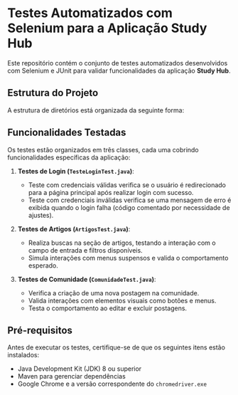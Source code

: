 # Testes Automatizados com Selenium para a Aplicação Study Hub

Este repositório contém o conjunto de testes automatizados desenvolvidos com Selenium e JUnit para validar funcionalidades da aplicação **Study Hub**.

## Estrutura do Projeto

A estrutura de diretórios está organizada da seguinte forma:



## Funcionalidades Testadas

Os testes estão organizados em três classes, cada uma cobrindo funcionalidades específicas da aplicação:

1. **Testes de Login (`TesteLoginTest.java`)**:  
   - Teste com credenciais válidas verifica se o usuário é redirecionado para a página principal após realizar login com sucesso.  
   - Teste com credenciais inválidas verifica se uma mensagem de erro é exibida quando o login falha (código comentado por necessidade de ajustes).  

2. **Testes de Artigos (`ArtigosTest.java`)**:  
   - Realiza buscas na seção de artigos, testando a interação com o campo de entrada e filtros disponíveis.  
   - Simula interações com menus suspensos e valida o comportamento esperado.  

3. **Testes de Comunidade (`ComunidadeTest.java`)**:  
   - Verifica a criação de uma nova postagem na comunidade.  
   - Valida interações com elementos visuais como botões e menus.  
   - Testa o comportamento ao editar e excluir postagens.

## Pré-requisitos

Antes de executar os testes, certifique-se de que os seguintes itens estão instalados:
- Java Development Kit (JDK) 8 ou superior
- Maven para gerenciar dependências
- Google Chrome e a versão correspondente do `chromedriver.exe`




